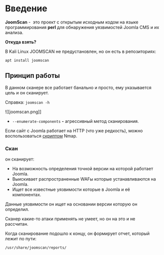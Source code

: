 # Введение

**JoomScan** -  это проект с открытым исходным кодом на языке программирования **perl** для обнаружения уязвимостей Joomla CMS и их анализа.

**Откуда взять?**

В Kali Linux JOOMSCAN не предустановлен, но он есть в репозиториях:
```bash
apt install joomscan
```

## Принцип работы

В данном сканере все работает банально и просто, ему указывается цель и он сканирует.

Справка:
`joomscan -h`

![[joomscan.png]]

- `--enumerate-components` **-** агрессивный метод сканирования.

Если сайт с Joomla работает на HTTP (что уже редкость), можно воспользоваться [скриптом](https://nmap.org/nsedoc/scripts/http-joomla-brute.html "скриптом") Nmap.

### Скан

он сканирует:
- На возможность определения точной версии на которой работает Joomlа.
- Выискивает распространенные WAFы которые устанавливаются на Joomla.
- Ищет все известные уязвимости которые в Joomla и её компонентах.

Данные уязвимости он ищет на основании версии которую он определил.

Сканер какие-то атаки применять не умеет, но он на это и не рассчитан.

Когда сканирование подошло к концу, он формирует отчет, который лежит по пути:

`/usr/share/joomscan/reports/`

